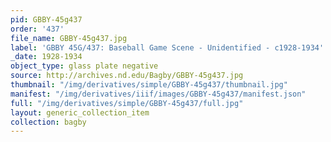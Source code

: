 ```yaml
---
pid: GBBY-45g437
order: '437'
file_name: GBBY-45g437.jpg
label: 'GBBY 45G/437: Baseball Game Scene - Unidentified - c1928-1934'
_date: 1928-1934
object_type: glass plate negative
source: http://archives.nd.edu/Bagby/GBBY-45g437.jpg
thumbnail: "/img/derivatives/simple/GBBY-45g437/thumbnail.jpg"
manifest: "/img/derivatives/iiif/images/GBBY-45g437/manifest.json"
full: "/img/derivatives/simple/GBBY-45g437/full.jpg"
layout: generic_collection_item
collection: bagby
---
```

